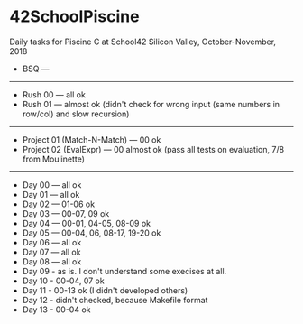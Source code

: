 # 42SchoolPiscine
Daily tasks for Piscine C at School42 Silicon Valley, October-November, 2018

* BSQ — 
---------
* Rush 00 — all ok
* Rush 01 — almost ok (didn't check for wrong input (same numbers in row/col) and slow recursion)
---------
* Project 01 (Match-N-Match) — 00 ok
* Project 02 (EvalExpr) — 00 almost ok (pass all tests on evaluation, 7/8 from Moulinette) 
---------
* Day 00 — all ok
* Day 01 — all ok
* Day 02 — 01-06 ok
* Day 03 — 00-07, 09 ok
* Day 04 — 00-01, 04-05, 08-09 ok
* Day 05 — 00-04, 06, 08-17, 19-20 ok
* Day 06 — all ok
* Day 07 — all ok
* Day 08 — all ok
* Day 09 - as is. I don't understand some execises at all.
* Day 10 - 00-04, 07 ok
* Day 11 - 00-13 ok (I didn't developed others)
* Day 12 - didn't checked, because Makefile format
* Day 13 - 00-04 ok
